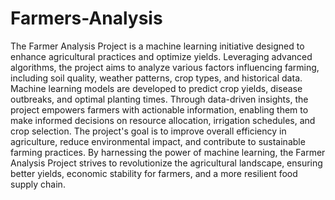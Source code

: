 # Farmers-Analysis
The Farmer Analysis Project is a machine learning initiative designed to enhance agricultural practices and optimize yields. Leveraging advanced algorithms, the project aims to analyze various factors influencing farming, including soil quality, weather patterns, crop types, and historical data. Machine learning models are developed to predict crop yields, disease outbreaks, and optimal planting times. Through data-driven insights, the project empowers farmers with actionable information, enabling them to make informed decisions on resource allocation, irrigation schedules, and crop selection. The project's goal is to improve overall efficiency in agriculture, reduce environmental impact, and contribute to sustainable farming practices. By harnessing the power of machine learning, the Farmer Analysis Project strives to revolutionize the agricultural landscape, ensuring better yields, economic stability for farmers, and a more resilient food supply chain.
